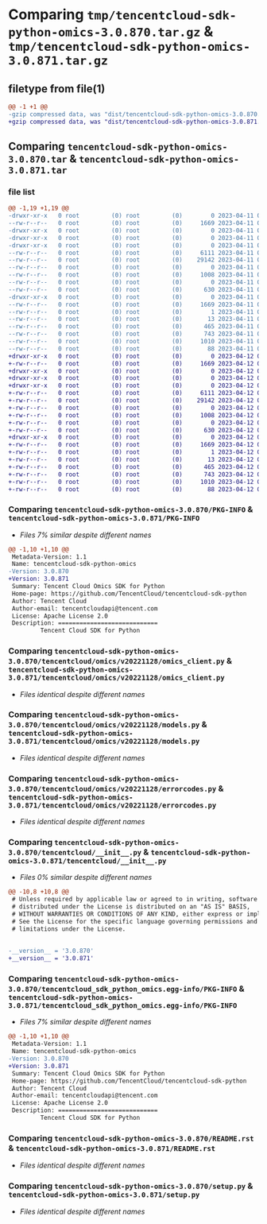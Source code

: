 # Comparing `tmp/tencentcloud-sdk-python-omics-3.0.870.tar.gz` & `tmp/tencentcloud-sdk-python-omics-3.0.871.tar.gz`

## filetype from file(1)

```diff
@@ -1 +1 @@
-gzip compressed data, was "dist/tencentcloud-sdk-python-omics-3.0.870.tar", last modified: Tue Apr 11 03:47:22 2023, max compression
+gzip compressed data, was "dist/tencentcloud-sdk-python-omics-3.0.871.tar", last modified: Wed Apr 12 00:37:37 2023, max compression
```

## Comparing `tencentcloud-sdk-python-omics-3.0.870.tar` & `tencentcloud-sdk-python-omics-3.0.871.tar`

### file list

```diff
@@ -1,19 +1,19 @@
-drwxr-xr-x   0 root         (0) root         (0)        0 2023-04-11 03:47:22.000000 tencentcloud-sdk-python-omics-3.0.870/
--rw-r--r--   0 root         (0) root         (0)     1669 2023-04-11 03:47:22.000000 tencentcloud-sdk-python-omics-3.0.870/PKG-INFO
-drwxr-xr-x   0 root         (0) root         (0)        0 2023-04-11 03:47:22.000000 tencentcloud-sdk-python-omics-3.0.870/tencentcloud/
-drwxr-xr-x   0 root         (0) root         (0)        0 2023-04-11 03:47:22.000000 tencentcloud-sdk-python-omics-3.0.870/tencentcloud/omics/
-drwxr-xr-x   0 root         (0) root         (0)        0 2023-04-11 03:47:22.000000 tencentcloud-sdk-python-omics-3.0.870/tencentcloud/omics/v20221128/
--rw-r--r--   0 root         (0) root         (0)     6111 2023-04-11 03:47:22.000000 tencentcloud-sdk-python-omics-3.0.870/tencentcloud/omics/v20221128/omics_client.py
--rw-r--r--   0 root         (0) root         (0)    29142 2023-04-11 03:47:22.000000 tencentcloud-sdk-python-omics-3.0.870/tencentcloud/omics/v20221128/models.py
--rw-r--r--   0 root         (0) root         (0)        0 2023-04-11 03:47:22.000000 tencentcloud-sdk-python-omics-3.0.870/tencentcloud/omics/v20221128/__init__.py
--rw-r--r--   0 root         (0) root         (0)     1008 2023-04-11 03:47:22.000000 tencentcloud-sdk-python-omics-3.0.870/tencentcloud/omics/v20221128/errorcodes.py
--rw-r--r--   0 root         (0) root         (0)        0 2023-04-11 03:47:22.000000 tencentcloud-sdk-python-omics-3.0.870/tencentcloud/omics/__init__.py
--rw-r--r--   0 root         (0) root         (0)      630 2023-04-11 03:47:22.000000 tencentcloud-sdk-python-omics-3.0.870/tencentcloud/__init__.py
-drwxr-xr-x   0 root         (0) root         (0)        0 2023-04-11 03:47:22.000000 tencentcloud-sdk-python-omics-3.0.870/tencentcloud_sdk_python_omics.egg-info/
--rw-r--r--   0 root         (0) root         (0)     1669 2023-04-11 03:47:22.000000 tencentcloud-sdk-python-omics-3.0.870/tencentcloud_sdk_python_omics.egg-info/PKG-INFO
--rw-r--r--   0 root         (0) root         (0)        1 2023-04-11 03:47:22.000000 tencentcloud-sdk-python-omics-3.0.870/tencentcloud_sdk_python_omics.egg-info/dependency_links.txt
--rw-r--r--   0 root         (0) root         (0)       13 2023-04-11 03:47:22.000000 tencentcloud-sdk-python-omics-3.0.870/tencentcloud_sdk_python_omics.egg-info/top_level.txt
--rw-r--r--   0 root         (0) root         (0)      465 2023-04-11 03:47:22.000000 tencentcloud-sdk-python-omics-3.0.870/tencentcloud_sdk_python_omics.egg-info/SOURCES.txt
--rw-r--r--   0 root         (0) root         (0)      743 2023-04-11 03:47:22.000000 tencentcloud-sdk-python-omics-3.0.870/README.rst
--rw-r--r--   0 root         (0) root         (0)     1010 2023-04-11 03:47:22.000000 tencentcloud-sdk-python-omics-3.0.870/setup.py
--rw-r--r--   0 root         (0) root         (0)       88 2023-04-11 03:47:22.000000 tencentcloud-sdk-python-omics-3.0.870/setup.cfg
+drwxr-xr-x   0 root         (0) root         (0)        0 2023-04-12 00:37:37.000000 tencentcloud-sdk-python-omics-3.0.871/
+-rw-r--r--   0 root         (0) root         (0)     1669 2023-04-12 00:37:37.000000 tencentcloud-sdk-python-omics-3.0.871/PKG-INFO
+drwxr-xr-x   0 root         (0) root         (0)        0 2023-04-12 00:37:37.000000 tencentcloud-sdk-python-omics-3.0.871/tencentcloud/
+drwxr-xr-x   0 root         (0) root         (0)        0 2023-04-12 00:37:37.000000 tencentcloud-sdk-python-omics-3.0.871/tencentcloud/omics/
+drwxr-xr-x   0 root         (0) root         (0)        0 2023-04-12 00:37:37.000000 tencentcloud-sdk-python-omics-3.0.871/tencentcloud/omics/v20221128/
+-rw-r--r--   0 root         (0) root         (0)     6111 2023-04-12 00:37:37.000000 tencentcloud-sdk-python-omics-3.0.871/tencentcloud/omics/v20221128/omics_client.py
+-rw-r--r--   0 root         (0) root         (0)    29142 2023-04-12 00:37:37.000000 tencentcloud-sdk-python-omics-3.0.871/tencentcloud/omics/v20221128/models.py
+-rw-r--r--   0 root         (0) root         (0)        0 2023-04-12 00:37:37.000000 tencentcloud-sdk-python-omics-3.0.871/tencentcloud/omics/v20221128/__init__.py
+-rw-r--r--   0 root         (0) root         (0)     1008 2023-04-12 00:37:37.000000 tencentcloud-sdk-python-omics-3.0.871/tencentcloud/omics/v20221128/errorcodes.py
+-rw-r--r--   0 root         (0) root         (0)        0 2023-04-12 00:37:37.000000 tencentcloud-sdk-python-omics-3.0.871/tencentcloud/omics/__init__.py
+-rw-r--r--   0 root         (0) root         (0)      630 2023-04-12 00:37:37.000000 tencentcloud-sdk-python-omics-3.0.871/tencentcloud/__init__.py
+drwxr-xr-x   0 root         (0) root         (0)        0 2023-04-12 00:37:37.000000 tencentcloud-sdk-python-omics-3.0.871/tencentcloud_sdk_python_omics.egg-info/
+-rw-r--r--   0 root         (0) root         (0)     1669 2023-04-12 00:37:37.000000 tencentcloud-sdk-python-omics-3.0.871/tencentcloud_sdk_python_omics.egg-info/PKG-INFO
+-rw-r--r--   0 root         (0) root         (0)        1 2023-04-12 00:37:37.000000 tencentcloud-sdk-python-omics-3.0.871/tencentcloud_sdk_python_omics.egg-info/dependency_links.txt
+-rw-r--r--   0 root         (0) root         (0)       13 2023-04-12 00:37:37.000000 tencentcloud-sdk-python-omics-3.0.871/tencentcloud_sdk_python_omics.egg-info/top_level.txt
+-rw-r--r--   0 root         (0) root         (0)      465 2023-04-12 00:37:37.000000 tencentcloud-sdk-python-omics-3.0.871/tencentcloud_sdk_python_omics.egg-info/SOURCES.txt
+-rw-r--r--   0 root         (0) root         (0)      743 2023-04-12 00:37:37.000000 tencentcloud-sdk-python-omics-3.0.871/README.rst
+-rw-r--r--   0 root         (0) root         (0)     1010 2023-04-12 00:37:37.000000 tencentcloud-sdk-python-omics-3.0.871/setup.py
+-rw-r--r--   0 root         (0) root         (0)       88 2023-04-12 00:37:37.000000 tencentcloud-sdk-python-omics-3.0.871/setup.cfg
```

### Comparing `tencentcloud-sdk-python-omics-3.0.870/PKG-INFO` & `tencentcloud-sdk-python-omics-3.0.871/PKG-INFO`

 * *Files 7% similar despite different names*

```diff
@@ -1,10 +1,10 @@
 Metadata-Version: 1.1
 Name: tencentcloud-sdk-python-omics
-Version: 3.0.870
+Version: 3.0.871
 Summary: Tencent Cloud Omics SDK for Python
 Home-page: https://github.com/TencentCloud/tencentcloud-sdk-python
 Author: Tencent Cloud
 Author-email: tencentcloudapi@tencent.com
 License: Apache License 2.0
 Description: ============================
         Tencent Cloud SDK for Python
```

### Comparing `tencentcloud-sdk-python-omics-3.0.870/tencentcloud/omics/v20221128/omics_client.py` & `tencentcloud-sdk-python-omics-3.0.871/tencentcloud/omics/v20221128/omics_client.py`

 * *Files identical despite different names*

### Comparing `tencentcloud-sdk-python-omics-3.0.870/tencentcloud/omics/v20221128/models.py` & `tencentcloud-sdk-python-omics-3.0.871/tencentcloud/omics/v20221128/models.py`

 * *Files identical despite different names*

### Comparing `tencentcloud-sdk-python-omics-3.0.870/tencentcloud/omics/v20221128/errorcodes.py` & `tencentcloud-sdk-python-omics-3.0.871/tencentcloud/omics/v20221128/errorcodes.py`

 * *Files identical despite different names*

### Comparing `tencentcloud-sdk-python-omics-3.0.870/tencentcloud/__init__.py` & `tencentcloud-sdk-python-omics-3.0.871/tencentcloud/__init__.py`

 * *Files 0% similar despite different names*

```diff
@@ -10,8 +10,8 @@
 # Unless required by applicable law or agreed to in writing, software
 # distributed under the License is distributed on an "AS IS" BASIS,
 # WITHOUT WARRANTIES OR CONDITIONS OF ANY KIND, either express or implied.
 # See the License for the specific language governing permissions and
 # limitations under the License.
 
 
-__version__ = '3.0.870'
+__version__ = '3.0.871'
```

### Comparing `tencentcloud-sdk-python-omics-3.0.870/tencentcloud_sdk_python_omics.egg-info/PKG-INFO` & `tencentcloud-sdk-python-omics-3.0.871/tencentcloud_sdk_python_omics.egg-info/PKG-INFO`

 * *Files 7% similar despite different names*

```diff
@@ -1,10 +1,10 @@
 Metadata-Version: 1.1
 Name: tencentcloud-sdk-python-omics
-Version: 3.0.870
+Version: 3.0.871
 Summary: Tencent Cloud Omics SDK for Python
 Home-page: https://github.com/TencentCloud/tencentcloud-sdk-python
 Author: Tencent Cloud
 Author-email: tencentcloudapi@tencent.com
 License: Apache License 2.0
 Description: ============================
         Tencent Cloud SDK for Python
```

### Comparing `tencentcloud-sdk-python-omics-3.0.870/README.rst` & `tencentcloud-sdk-python-omics-3.0.871/README.rst`

 * *Files identical despite different names*

### Comparing `tencentcloud-sdk-python-omics-3.0.870/setup.py` & `tencentcloud-sdk-python-omics-3.0.871/setup.py`

 * *Files identical despite different names*

